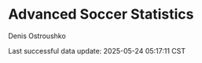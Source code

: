 # Advanced Soccer Statistics
Denis Ostroushko

<!-- gfm -->

Last successful data update: 2025-05-24 05:17:11 CST
